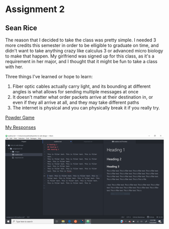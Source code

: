 # Assignment 2
## Sean Rice

The reason that I decided to take the class was pretty simple. I needed 3 more credits this semester in order to be elligible to graduate on time, and didn't want to take anything crazy like calculus 3 or advanced micro biology to make that happen. My girlfriend was signed up for this class, as it's a requirement in her major, and I thought that it might be fun to take a class with her.

Three things I've learned or hope to learn:
1. Fiber optic cables actually carry light, and its bounding at different angles is what allows for sending multiple messages at once
2. It doesn't matter what order packets arrive at their destination in, or even if they all arrive at all, and they may take different paths
3. The internet is physical and you can physically break it if you really try.

[Powder Game](https://dan-ball.jp/en/javagame/dust/)

[My Responses](./responses.txt)

![My Screenshot](./images/screenshot.PNG)
